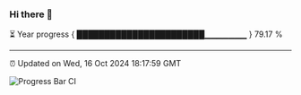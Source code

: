 ### Hi there 👋

⏳ Year progress { ███████████████████████▁▁▁▁▁▁▁ } 79.17 %

---

⏰ Updated on Wed, 16 Oct 2024 18:17:59 GMT

![Progress Bar CI](https://github.com/liununu/liununu/workflows/Progress%20Bar%20CI/badge.svg)
